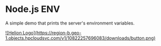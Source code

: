 # Node.js ENV

A simple demo that prints the server's environment variables.


<a href="https://localhost:3000/?repoUrl=https://github.com/Phanatic/node-env">
![Helion Logo](https://region-b.geo-1.objects.hpcloudsvc.com/v1/10822257696083/downloads/button.png)
</a>

<script href="http://0.0.0.0:3000/embed.js"/>
## Local development

    node server.js

## Deploying to Stackato

    stackato push -n
